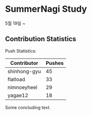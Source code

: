 # SummerNagi Study

5월 19일 ~ 

## Contribution Statistics

Push Statistics:

| Contributor | Pushes |
| ----------- | ------ |
| shinhong-gyu | 45 |
| flatload | 33 |
| nimnoeyheel | 29 |
| yagae12 | 18 |

Some concluding text.
